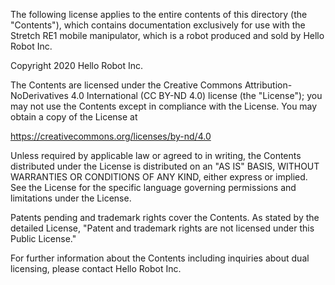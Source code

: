 The following license applies to the entire contents of this directory (the "Contents"), which contains documentation exclusively for use with the Stretch RE1 mobile manipulator, which is a robot produced and sold by Hello Robot Inc.

Copyright 2020 Hello Robot Inc.

The Contents are licensed under the Creative Commons Attribution-NoDerivatives 4.0 International (CC BY-ND 4.0) license (the "License"); you may not use the Contents except in compliance with the License. You may obtain a copy of the License at

https://creativecommons.org/licenses/by-nd/4.0

Unless required by applicable law or agreed to in writing, the Contents distributed under the License is distributed on an "AS IS" BASIS, WITHOUT WARRANTIES OR CONDITIONS OF ANY KIND, either express or implied. See the License for the specific language governing permissions and limitations under the License.

Patents pending and trademark rights cover the Contents. As stated by the detailed License, "Patent and trademark rights are not licensed under this Public License."

For further information about the Contents including inquiries about dual licensing, please contact Hello Robot Inc.
